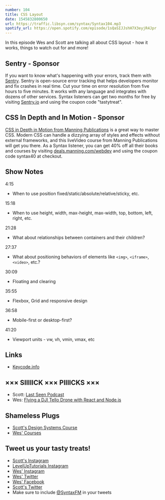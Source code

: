```yaml
---
number: 104
title: CSS Layout
date: 1545832800650
url: https://traffic.libsyn.com/syntax/Syntax104.mp3
spotify_url: https://open.spotify.com/episode/1sQaSIJJshH7X3eyjR4Jpr
---
```


In this episode Wes and Scott are talking all about CSS layout - how it works, things to watch out for and more!

## Sentry - Sponsor

If you want to know what's happening with your errors, track them with [Sentry](https://sentry.io/). Sentry is open-source error tracking that helps developers monitor and fix crashes in real time. Cut your time on error resolution from five hours to five minutes. It works with any language and integrates with dozens of other services. Syntax listeners can get two months for free by visiting [Sentry.io](https://sentry.io/) and using the coupon code "tastytreat".

## CSS In Depth and In Motion - Sponsor

[CSS in Depth in Motion from Manning Publications](https://deals.manning.com/webdev) is a great way to master CSS. Modern CSS can handle a dizzying array of styles and effects without external frameworks, and this liveVideo course from Manning Publications will get you there. As a Syntax listener, you can get 40% off all their books and courses by visiting [deals.manning.com/webdev](https://deals.manning.com/webdev) and using the coupon code syntax40 at checkout.

## Show Notes

4:15

* When to use position fixed/static/absolute/relative/sticky, etc.

15:18

* When to use height, width, max-height, max-width, top, bottom, left, right, etc.

21:28

* What about relationships between containers and their children?

27:37

* What about positioning behaviors of elements like `<img>`, `<iframe>`, `<video>`, etc.?

30:09

* Floating and clearing

35:55

* Flexbox, Grid and responsive design

36:58

* Mobile-first or desktop-first?

41:20

* Viewport units - vw, vh, vmin, vmax, etc

## Links

* [Keycode.info](http://keycode.info/)

## ××× SIIIIICK ××× PIIIICKS ×××

* Scott: [Last Seen Podcast](https://www.wbur.org/lastseen)
* Wes: [Flying a DJI Tello Drone with React and Node.js](https://wesbos.com/drone-javascript/)

## Shameless Plugs

* [Scott's Design Systems Course](https://LevelUpTutorials.com/pro)
* [Wes' Courses](https://wesbos.com/courses)

## Tweet us your tasty treats!

* [Scott's Instagram](https://www.instagram.com/stolinski/)
* [LevelUpTutorials Instagram](https://www.instagram.com/LevelUpTutorials/)
* [Wes' Instagram](https://www.instagram.com/wesbos/)
* [Wes' Twitter](https://twitter.com/wesbos)
* [Wes' Facebook](https://www.facebook.com/wesbos.developer)
* [Scott's Twitter](https://twitter.com/stolinski)
* Make sure to include [@SyntaxFM](https://twitter.com/SyntaxFM) in your tweets